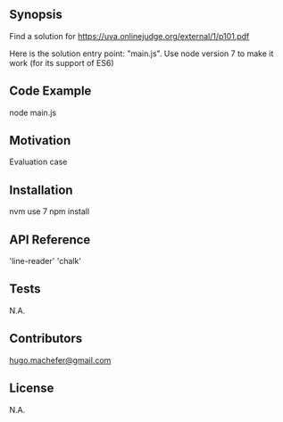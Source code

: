 ## Synopsis
Find a solution for https://uva.onlinejudge.org/external/1/p101.pdf

Here is the solution entry point: "main.js".
Use node version 7 to make it work (for its support of ES6)


## Code Example

node main.js


## Motivation

Evaluation case


## Installation

nvm use 7
npm install


## API Reference

'line-reader'
'chalk'


## Tests

N.A.


## Contributors

hugo.machefer@gmail.com


## License

N.A.